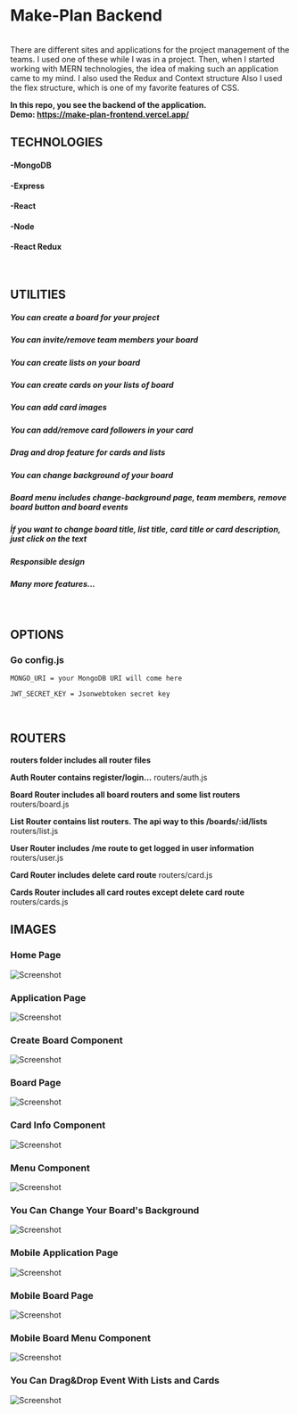 # Make-Plan Backend
<br>
There are different sites and applications for the project management of the teams. I used one of these while I was in a project. Then, when I started working with MERN technologies, the idea of ​​making such an application came to my mind. I also used the Redux and Context structure Also I used the flex structure, which is one of my favorite features of CSS.

**In this repo, you see the backend of the application.**
<br>
**Demo: https://make-plan-frontend.vercel.app/**
<br>

## TECHNOLOGIES
#### -MongoDB
#### -Express
#### -React
#### -Node
#### -React Redux
<br>

## UTILITIES
##### You can create a board for your project
##### You can invite/remove team members your board
##### You can create lists on your board
##### You can create cards on your lists of board
##### You can add card images
##### You can add/remove card followers in your card
##### Drag and drop feature for cards and lists
##### You can change background of your board
##### Board menu includes change-background page, team members, remove board button and board events
##### İf you want to change board title, list title, card title or card description, just click on the text
##### Responsible design
##### Many more features...
<br>

## OPTIONS
### Go config.js

```
MONGO_URI = your MongoDB URI will come here

JWT_SECRET_KEY = Jsonwebtoken secret key
```
<br>

## ROUTERS
**routers folder includes all router files**

**Auth Router contains register/login...**
routers/auth.js

**Board Router includes all board routers and some list routers**
routers/board.js

**List Router contains list routers. The api way to this /boards/:id/lists**
routers/list.js

**User Router includes /me route to get logged in user information**
routers/user.js

**Card Router includes delete card route**
routers/card.js

**Cards Router includes all card routes except delete card route**
routers/cards.js
<br>


## IMAGES
### Home Page
![Screenshot](https://github.com/basturkerhan/makeplan-app-frontend/blob/main/app_images/1.PNG)
### Application Page
![Screenshot](https://github.com/basturkerhan/makeplan-app-frontend/blob/main/app_images/2.PNG)
### Create Board Component
![Screenshot](https://github.com/basturkerhan/makeplan-app-frontend/blob/main/app_images/3.PNG)
### Board Page
![Screenshot](https://github.com/basturkerhan/makeplan-app-frontend/blob/main/app_images/4.PNG)
### Card Info Component
![Screenshot](https://github.com/basturkerhan/makeplan-app-frontend/blob/main/app_images/5.PNG)
### Menu Component
![Screenshot](https://github.com/basturkerhan/makeplan-app-frontend/blob/main/app_images/6.PNG)
### You Can Change Your Board's Background
![Screenshot](https://github.com/basturkerhan/makeplan-app-frontend/blob/main/app_images/7.PNG)
### Mobile Application Page
![Screenshot](https://github.com/basturkerhan/makeplan-app-frontend/blob/main/app_images/8.PNG)
### Mobile Board Page
![Screenshot](https://github.com/basturkerhan/makeplan-app-frontend/blob/main/app_images/9.PNG)
### Mobile Board Menu Component
![Screenshot](https://github.com/basturkerhan/makeplan-app-frontend/blob/main/app_images/10.PNG)
### You Can Drag&Drop Event With Lists and Cards 
![Screenshot](https://github.com/basturkerhan/makeplan-app-frontend/blob/main/app_images/11.PNG)
